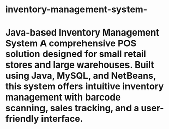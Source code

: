 # inventory-management-system-
# Java-based Inventory Management System A comprehensive POS solution designed for small retail stores and large warehouses. Built using Java, MySQL, and NetBeans, this system offers intuitive inventory management with barcode scanning, sales tracking, and a user-friendly interface. 
